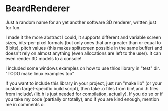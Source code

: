 # BeardRenderer
Just a random name for an yet another software 3D renderer, written just for fun.

I made it the more abstract I could, it supports different and variable screen sizes, bits-per-pixel formats (but only ones that are greater than or equal to 8 bits), pitch values (this makes splitscreen possible in the same buffer) and doesn't rely on almost anything (even allocations are left to the user). It can even render 3D models to a console!

I included some windows examples on how to use thios library in "test" dir. "TODO make linux examples too"

If you want to include this library in your project, just run "make lib" (or your custom target-specific build script), then take .o files from bin\ and .h files from include\ (lib.h is just needed for compilation, actually). If you do so or if you take my code (partially or totally), and if you are kind enough, mention me in comments c:
